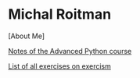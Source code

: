 # Michal Roitman

[About Me]

[Notes of the Advanced Python course](/notes)

[List of all exercises on exercism](/exercism)
